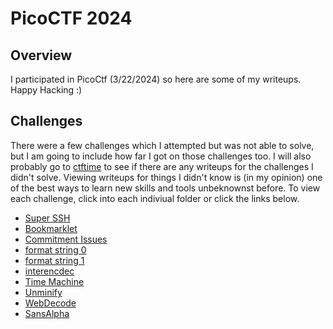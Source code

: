 # PicoCTF 2024

## Overview

I participated in PicoCtf (3/22/2024) so here are some of my writeups. Happy Hacking :)

## Challenges

There were a few challenges which I attempted but was not able to solve, but I am going to include how far I got on those challenges too. I will also probably go to [ctftime](https://ctftime.org) to see if there are any writeups for the challenges I didn't solve. Viewing writeups for things I didn't know is (in my opinion) one of the best ways to learn new skills and tools unbeknownst before. To view each challenge, click into each indiviual folder or click the links below.

* [Super SSH](./super_ssh/)
* [Bookmarklet](./bookmarklet/)
* [Commitment Issues](./commitment_issues/)
* [format string 0](./format_string_0/)
* [format string 1](./format_string_1/)
* [interencdec](./interencdec/)
* [Time Machine](./time_machine/)
* [Unminify](./unminify/)
* [WebDecode](./webdecode/)
* [SansAlpha](./sansalpha/)

